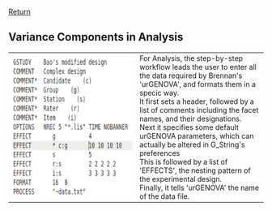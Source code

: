 [Return](professionals.md)
## Variance Components in Analysis ##
<table><tr><td width = "50%"><img src="img/ControlInput.png" style="width:350px;height:280px;"></td><td>
For Analysis, the step-by-step workflow leads the user to enter all the data required by Brennan's 'urGENOVA', and formats them in a specic way.<br>
It first sets a header, followed by a list of comments including the facet names, and their designations.<br>
Next it specifies some default urGENOVA parameters, which can actually be altered in G_String's preferences<br>This is followed by a list of 'EFFECTS', the nesting pattern of the experimental design.<br>Finally, it tells 'urGENOVA' the name of the data file.
</td></tr></table>